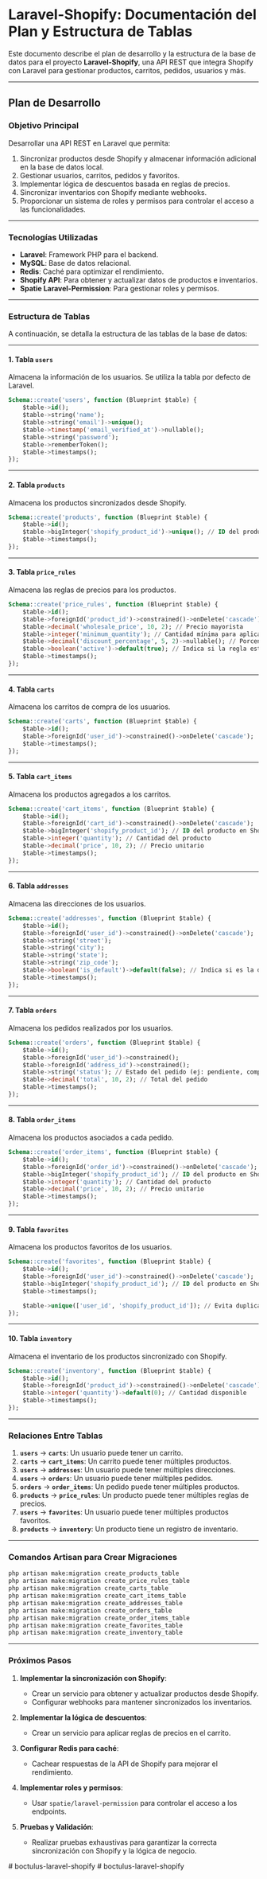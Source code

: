 # Laravel-Shopify: Documentación del Plan y Estructura de Tablas

Este documento describe el plan de desarrollo y la estructura de la base de datos para el proyecto **Laravel-Shopify**, una API REST que integra Shopify con Laravel para gestionar productos, carritos, pedidos, usuarios y más.

---

## **Plan de Desarrollo**

### **Objetivo Principal**
Desarrollar una API REST en Laravel que permita:
1. Sincronizar productos desde Shopify y almacenar información adicional en la base de datos local.
2. Gestionar usuarios, carritos, pedidos y favoritos.
3. Implementar lógica de descuentos basada en reglas de precios.
4. Sincronizar inventarios con Shopify mediante webhooks.
5. Proporcionar un sistema de roles y permisos para controlar el acceso a las funcionalidades.

---

### **Tecnologías Utilizadas**
- **Laravel**: Framework PHP para el backend.
- **MySQL**: Base de datos relacional.
- **Redis**: Caché para optimizar el rendimiento.
- **Shopify API**: Para obtener y actualizar datos de productos e inventarios.
- **Spatie Laravel-Permission**: Para gestionar roles y permisos.

---

### **Estructura de Tablas**

A continuación, se detalla la estructura de las tablas de la base de datos:

---

#### **1. Tabla `users`**
Almacena la información de los usuarios. Se utiliza la tabla por defecto de Laravel.

```sql
Schema::create('users', function (Blueprint $table) {
    $table->id();
    $table->string('name');
    $table->string('email')->unique();
    $table->timestamp('email_verified_at')->nullable();
    $table->string('password');
    $table->rememberToken();
    $table->timestamps();
});
```

---

#### **2. Tabla `products`**
Almacena los productos sincronizados desde Shopify.

```sql
Schema::create('products', function (Blueprint $table) {
    $table->id();
    $table->bigInteger('shopify_product_id')->unique(); // ID del producto en Shopify
    $table->timestamps();
});
```

---

#### **3. Tabla `price_rules`**
Almacena las reglas de precios para los productos.

```sql
Schema::create('price_rules', function (Blueprint $table) {
    $table->id();
    $table->foreignId('product_id')->constrained()->onDelete('cascade');
    $table->decimal('wholesale_price', 10, 2); // Precio mayorista
    $table->integer('minimum_quantity'); // Cantidad mínima para aplicar el descuento
    $table->decimal('discount_percentage', 5, 2)->nullable(); // Porcentaje de descuento
    $table->boolean('active')->default(true); // Indica si la regla está activa
    $table->timestamps();
});
```

---

#### **4. Tabla `carts`**
Almacena los carritos de compra de los usuarios.

```sql
Schema::create('carts', function (Blueprint $table) {
    $table->id();
    $table->foreignId('user_id')->constrained()->onDelete('cascade');
    $table->timestamps();
});
```

---

#### **5. Tabla `cart_items`**
Almacena los productos agregados a los carritos.

```sql
Schema::create('cart_items', function (Blueprint $table) {
    $table->id();
    $table->foreignId('cart_id')->constrained()->onDelete('cascade');
    $table->bigInteger('shopify_product_id'); // ID del producto en Shopify
    $table->integer('quantity'); // Cantidad del producto
    $table->decimal('price', 10, 2); // Precio unitario
    $table->timestamps();
});
```

---

#### **6. Tabla `addresses`**
Almacena las direcciones de los usuarios.

```sql
Schema::create('addresses', function (Blueprint $table) {
    $table->id();
    $table->foreignId('user_id')->constrained()->onDelete('cascade');
    $table->string('street');
    $table->string('city');
    $table->string('state');
    $table->string('zip_code');
    $table->boolean('is_default')->default(false); // Indica si es la dirección principal
    $table->timestamps();
});
```

---

#### **7. Tabla `orders`**
Almacena los pedidos realizados por los usuarios.

```sql
Schema::create('orders', function (Blueprint $table) {
    $table->id();
    $table->foreignId('user_id')->constrained();
    $table->foreignId('address_id')->constrained();
    $table->string('status'); // Estado del pedido (ej: pendiente, completado, cancelado)
    $table->decimal('total', 10, 2); // Total del pedido
    $table->timestamps();
});
```

---

#### **8. Tabla `order_items`**
Almacena los productos asociados a cada pedido.

```sql
Schema::create('order_items', function (Blueprint $table) {
    $table->id();
    $table->foreignId('order_id')->constrained()->onDelete('cascade');
    $table->bigInteger('shopify_product_id'); // ID del producto en Shopify
    $table->integer('quantity'); // Cantidad del producto
    $table->decimal('price', 10, 2); // Precio unitario
    $table->timestamps();
});
```

---

#### **9. Tabla `favorites`**
Almacena los productos favoritos de los usuarios.

```sql
Schema::create('favorites', function (Blueprint $table) {
    $table->id();
    $table->foreignId('user_id')->constrained()->onDelete('cascade');
    $table->bigInteger('shopify_product_id'); // ID del producto en Shopify
    $table->timestamps();

    $table->unique(['user_id', 'shopify_product_id']); // Evita duplicados
});
```

---

#### **10. Tabla `inventory`**
Almacena el inventario de los productos sincronizado con Shopify.

```sql
Schema::create('inventory', function (Blueprint $table) {
    $table->id();
    $table->foreignId('product_id')->constrained()->onDelete('cascade');
    $table->integer('quantity')->default(0); // Cantidad disponible
    $table->timestamps();
});
```

---

### **Relaciones Entre Tablas**

1. **`users`** → **`carts`**: Un usuario puede tener un carrito.
2. **`carts`** → **`cart_items`**: Un carrito puede tener múltiples productos.
3. **`users`** → **`addresses`**: Un usuario puede tener múltiples direcciones.
4. **`users`** → **`orders`**: Un usuario puede tener múltiples pedidos.
5. **`orders`** → **`order_items`**: Un pedido puede tener múltiples productos.
6. **`products`** → **`price_rules`**: Un producto puede tener múltiples reglas de precios.
7. **`users`** → **`favorites`**: Un usuario puede tener múltiples productos favoritos.
8. **`products`** → **`inventory`**: Un producto tiene un registro de inventario.

---

### **Comandos Artisan para Crear Migraciones**

```bash
php artisan make:migration create_products_table
php artisan make:migration create_price_rules_table
php artisan make:migration create_carts_table
php artisan make:migration create_cart_items_table
php artisan make:migration create_addresses_table
php artisan make:migration create_orders_table
php artisan make:migration create_order_items_table
php artisan make:migration create_favorites_table
php artisan make:migration create_inventory_table
```

---

### **Próximos Pasos**

1. **Implementar la sincronización con Shopify**:
   - Crear un servicio para obtener y actualizar productos desde Shopify.
   - Configurar webhooks para mantener sincronizados los inventarios.

2. **Implementar la lógica de descuentos**:
   - Crear un servicio para aplicar reglas de precios en el carrito.

3. **Configurar Redis para caché**:
   - Cachear respuestas de la API de Shopify para mejorar el rendimiento.

4. **Implementar roles y permisos**:
   - Usar `spatie/laravel-permission` para controlar el acceso a los endpoints.

5. **Pruebas y Validación**:
   - Realizar pruebas exhaustivas para garantizar la correcta sincronización con Shopify y la lógica de negocio.

#   b o c t u l u s - l a r a v e l - s h o p i f y  
 #   b o c t u l u s - l a r a v e l - s h o p i f y  
 